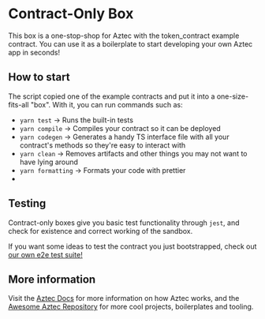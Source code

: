 # Contract-Only Box

This box is a one-stop-shop for Aztec with the token_contract example contract. You can use it as a boilerplate to start developing your own Aztec app in seconds!

## How to start

The script copied one of the example contracts and put it into a one-size-fits-all "box". With it, you can run commands such as:

- `yarn test` -> Runs the built-in tests
- `yarn compile` -> Compiles your contract so it can be deployed
- `yarn codegen` -> Generates a handy TS interface file with all your contract's methods so they're easy to interact with
- `yarn clean` -> Removes artifacts and other things you may not want to have lying around
- `yarn formatting` -> Formats your code with prettier
-  

## Testing

Contract-only boxes give you basic test functionality through `jest`, and check for existence and correct working of the sandbox.

If you want some ideas to test the contract you just bootstrapped, check out [our own e2e test suite!](https://github.com/AztecProtocol/aztec-packages/tree/master/yarn-project/end-to-end/src/e2e_token_contract.test.ts)

## More information

Visit the [Aztec Docs](https://docs.aztec.network) for more information on how Aztec works, and the [Awesome Aztec Repository](https://github.com/AztecProtocol/awesome-aztec) for more cool projects, boilerplates and tooling.
